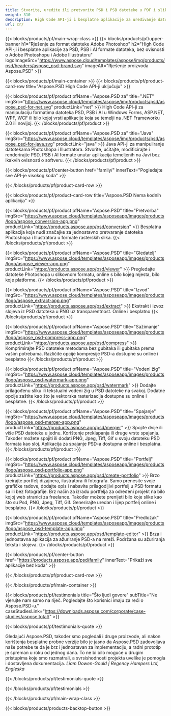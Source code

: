 ```yaml
---
title: Stvorite, uredite ili pretvorite PSD i PSB datoteke u PDF i slikovne formate
weight: 310
description: High Code API-ji i besplatne aplikacije za uređivanje datoteka Photoshopa. Sposobnost ažuriranja svojstava sloja, dodavanja vodenih žigova, rotiranja skale Flip Crop Dithering Raster Conversion.
url: cr/
---
```


{{< blocks/products/pf/main-wrap-class >}}
{{< blocks/products/pf/upper-banner h1="Rješenje za format datoteke Adobe Photoshop" h2="High Code API-ji i besplatne aplikacije za PSD, PSB i AI formate datoteka, bez ovisnosti o Adobe Photoshopu i Adobe Illustratoru" logoImageSrc="https://www.aspose.cloud/templates/aspose/img/products/psd/headers/aspose_psd-brand.svg" imageAlt="Rješenje proizvoda Aspose.PSD" >}}

{{< blocks/products/pf/main-container >}}
{{< blocks/products/pf/product-card-row title="Aspose.PSD High Code API-ji uključuju" >}}

{{< blocks/products/pf/product pfName="Aspose.PSD za" title=".NET" imgSrc="https://www.aspose.cloud/templates/aspose/img/products/psd/aspose_psd-for-net.svg" productLink="net" >}}
High Code API-ji za manipulaciju formatima datoteka PSD, PSB i AI u Windows Forms, ASP.NET, WPF, WCF ili bilo kojoj vrsti aplikacije koja se temelji na .NET Frameworku 2.0 ili novijoj.
{{< /blocks/products/pf/product >}}

{{< blocks/products/pf/product pfName="Aspose.PSD za" title="Java" imgSrc="https://www.aspose.cloud/templates/aspose/img/products/psd/aspose_psd-for-java.svg" productLink="java" >}}
Java API-ji za manipuliranje datotekama Photoshopa i Illustratora. Stvorite, učitajte, modificirajte i renderirajte PSD, PSB i AI formate unutar aplikacija temeljenih na Javi bez ikakvih ovisnosti o softveru.
{{< /blocks/products/pf/product >}}

{{< blocks/products/pf/center-button href="family/" innerText="Pogledajte sve API-je visokog koda" >}}

{{< /blocks/products/pf/product-card-row >}}

{{< blocks/products/pf/product-card-row title="Aspose.PSD Nema kodnih aplikacija" >}}

{{< blocks/products/pf/product pfName="Aspose.PSD" title="Pretvorba" imgSrc="https://www.aspose.cloud/templates/asposeapp/images/products/logo/aspose_conversion-app.png" productLink="https://products.aspose.app/psd/conversion" >}}
Besplatna aplikacija koja nudi značajke za jednostavno pretvaranje datoteka Photoshopa i Illustratora u formate rasterskih slika.
{{< /blocks/products/pf/product >}}

{{< blocks/products/pf/product pfName="Aspose.PSD" title="Gledatelj" imgSrc="https://www.aspose.cloud/templates/asposeapp/images/products/logo/aspose_viewer-app.png" productLink="https://products.aspose.app/psd/viewer" >}}
Pregledajte datoteke Photoshopa u slikovnom formatu, online s bilo kojeg mjesta, bilo koje platforme.
{{< /blocks/products/pf/product >}}

{{< blocks/products/pf/product pfName="Aspose.PSD" title="Izvod" imgSrc="https://www.aspose.cloud/templates/asposeapp/images/products/logo/aspose_extract-app.png" productLink="https://products.aspose.app/psd/extract" >}}
Ekstrakt i izvoz slojeva iz PSD datoteka u PNG uz transparentnost. Online i besplatno
{{< /blocks/products/pf/product >}}

{{< blocks/products/pf/product pfName="Aspose.PSD" title="Sažimanje" imgSrc="https://www.aspose.cloud/templates/asposeapp/images/products/logo/aspose_psd-compress-app.png" productLink="https://products.aspose.app/psd/compress" >}}
Komprimirajte PSD datoteke metodama bez gubitaka ili gubitaka prema vašim potrebama. Različite opcije kompresije PSD-a dostupne su online i besplatno
{{< /blocks/products/pf/product >}}

{{< blocks/products/pf/product pfName="Aspose.PSD" title="Vodeni žig" imgSrc="https://www.aspose.cloud/templates/asposeapp/images/products/logo/aspose_psd-watermark-app.png" productLink="https://products.aspose.app/psd/watermark" >}}
Dodajte prilagođenu sliku ili tekstualni vodeni žig u PSD datoteke na svakoj. Dodatne opcije zaštite kao što je vektorska rasterizacija dostupne su online i besplatne.
{{< /blocks/products/pf/product >}}

{{< blocks/products/pf/product pfName="Aspose.PSD" title="Spajanje" imgSrc="https://www.aspose.cloud/templates/asposeapp/images/products/logo/aspose_psd-merger-app.png" productLink="https://products.aspose.app/psd/merger" >}}
Spojite dvije ili više PSD datoteka u jednu. Korištenje preklapanja ili druge vrste spajanja. Također možete spojiti ili dodati PNG, Jpeg, Tiff, Gif u svoju datoteku PSD formata kao sloj. Aplikacija za spajanje PSD-a dostupna online i besplatna.
{{< /blocks/products/pf/product >}}

{{< blocks/products/pf/product pfName="Aspose.PSD" title="Portfelj" imgSrc="https://www.aspose.cloud/templates/asposeapp/images/products/logo/aspose_psd-portfolio-app.png" productLink="https://products.aspose.app/psd/create-portfolio" >}}
Brzo kreirajte portfelj dizajnera, ilustratora ili fotografa. Samo prenesite svoje grafičke radove, dodajte opis i nabavite prilagodljivi portfelj u PSD formatu sa ili bez fotografije. Brz način za izradu portfelja za određeni projekt na bilo kojoj web stranici za freelance. Također možete prenijeti bilo koje slike kao što su Psd, PNG, Jpeg, Tiff, Gif. Generirajte uredan i lijep portfelj online i besplatno.
{{< /blocks/products/pf/product >}}

{{< blocks/products/pf/product pfName="Aspose.PSD" title="Predložak" imgSrc="https://www.aspose.cloud/templates/asposeapp/images/products/logo/aspose_psd-template-app.png" productLink="https://products.aspose.app/psd/template-editor" >}}
Brza i jednostavna aplikacija za ažuriranje PSD-a na mreži. Podržana su ažuriranja teksta i slojeva.
{{< /blocks/products/pf/product >}}

{{< blocks/products/pf/center-button href="https://products.aspose.app/psd/family" innerText="Prikaži sve aplikacije bez koda" >}}

{{< /blocks/products/pf/product-card-row >}}

{{< /blocks/products/pf/main-container >}}

{{< blocks/products/pf/testimonials title="Što ljudi govore" subTitle="Ne vjerujte nam samo na riječ. Pogledajte što korisnici imaju za reći o Aspose.PSD-u." caseStudiesLink="https://downloads.aspose.com/corporate/case-studies/aspose.total/" >}}

{{< blocks/products/pf/testimonials-quote >}}
<p class="first">
 Gledajući Aspose.PSD, također smo pogledali i druge proizvode, ali nakon korištenja besplatne probne verzije bilo je jasno da Aspose.PSD zadovoljava naše potrebe te da je brz i jednostavan za implementaciju, a radni prototip je spreman u roku od jednog dana. To ne bi bilo moguće u drugim pristupima koje smo razmatrali, a svrsishodnosti projekta uvelike je pomogla i dostavljena dokumentacija.
 <em>
  Liam Dowen-Gould | Regency Hampers Ltd, Engleska
 </em>
</p>

{{< /blocks/products/pf/testimonials-quote >}}

{{< /blocks/products/pf/testimonials >}}

{{< /blocks/products/pf/main-wrap-class >}}

{{< blocks/products/products-backtop-button >}}
